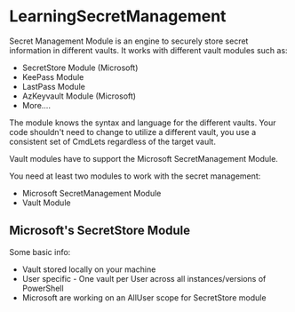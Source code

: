 # LearningSecretManagement

Secret Management Module is an engine to securely store secret information in different vaults. It works with different vault modules such as:

- SecretStore Module (Microsoft)
- KeePass Module
- LastPass Module
- AzKeyvault Module (Microsoft)
- More....

The module knows the syntax and language for the different vaults. Your code shouldn't need to change to utilize a different vault, you use a consistent set of CmdLets regardless of the target vault.

Vault modules have to support the Microsoft SecretManagement Module.

You need at least two modules to work with the secret management:

- Microsoft SecretManagement Module
- Vault Module


## Microsoft's SecretStore Module

Some basic info:

- Vault stored locally on your machine
- User specific - One vault per User across all instances/versions of PowerShell
- Microsoft are working on an AllUser scope for SecretStore module

